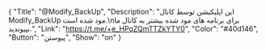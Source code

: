{
"Title": "@Modify_BackUp",
"Description": "این اپلیکیشن توسط کانال Modify_BackUp مود شده است.\nبرای برنامه های مود شده بیشتر به کانال ما بپیوندید.",
"Link": "https://t.me/+e_HPqZQmTTZkYTY0",
"Color": "#40d146",
"Button": "پیوستن",
"Show": "on"
}
